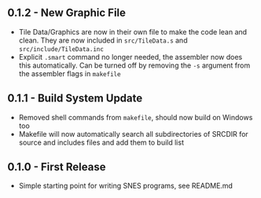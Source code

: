 ## 0.1.2 - New Graphic File
* Tile Data/Graphics are now in their own file to make the code lean and
clean. They are now included in `src/TileData.s` and `src/include/TileData.inc`
* Explicit `.smart` command no longer needed, the assembler now does this
automatically. Can be turned off by removing the `-s` argument from the
assembler flags in `makefile`

## 0.1.1 - Build System Update
* Removed shell commands from `makefile`, should now build on Windows too
* Makefile will now automatically search all subdirectories of SRCDIR for
source and includes files and add them to build list

## 0.1.0 - First Release
* Simple starting point for writing SNES programs, see README.md
